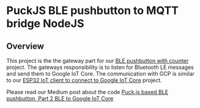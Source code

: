 # PuckJS BLE pushbutton to MQTT bridge NodeJS

## Overview

This project is the the gateway part for our [BLE pushbutton with counter]() project.
The gateways responsibility is to listen for Bluetooth LE messages and send them to Google IoT Core. The communication with GCP is similar to our [ESP32 IoT client to connect to Google IoT Core](https://github.com/HiMinds/himinds-iot-project-embedded-esp32-mongoose-gcp-iot-client) project.

Please read our Medium post about the code [Puck.js based BLE pushbutton, Part 2 BLE to Google IoT Core](https://medium.com/himinds/puck-js-based-ble-pushbutton-part-2-ble-to-google-iot-core-4ba55ee3d0ea)




